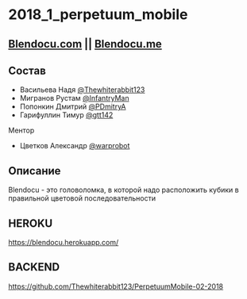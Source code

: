 # 2018_1_perpetuum_mobile
## [Blendocu.com](https://blendocu.com) || [Blendocu.me](https://blendocu.me)
## Состав

- Васильева Надя [@Thewhiterabbit123](https://github.com/Thewhiterabbit123)
- Мигранов Рустам [@InfantryMan](https://github.com/InfantryMan)
- Попонкин Дмитрий [@PDmitryA](https://github.com/PDmitryA)
- Гарифуллин Тимур [@gtt142](https://github.com/gtt142) 

Ментор 
- Цветков Александр [@warprobot](https://github.com/warprobot) 
 

## Описание

Blendocu - это головоломка, в которой надо расположить кубики в правильной цветовой последовательности

## HEROKU

https://blendocu.herokuapp.com/

## BACKEND 

https://github.com/Thewhiterabbit123/PerpetuumMobile-02-2018
